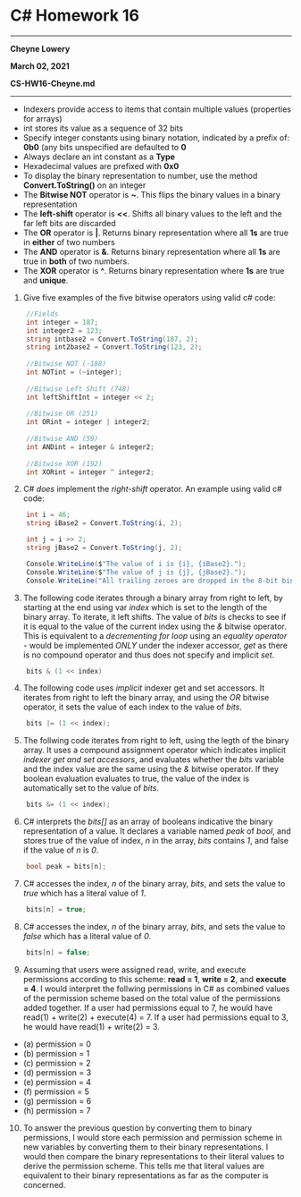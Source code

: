 # C# Homework 16

---

**Cheyne Lowery**

**March 02, 2021**

**CS-HW16-Cheyne.md**

---

- Indexers provide access to items that contain multiple values (properties for arrays)
- int stores its value as a sequence of 32 bits
- Specify integer constants using binary notation, indicated by a prefix of: **0b0** (any bits unspecified are defaulted to **0**
- Always declare an int constant as a **Type<uint>**
- Hexadecimal values are prefixed with **0x0**
- To display the binary representation to number, use the method **Convert.ToString()** on an integer
- The **Bitwise NOT** operator is **~**. This flips the binary values in a binary representation
- The **left-shift** operator is **<<**. Shifts all binary values to the left and the far left bits are discarded
- The **OR** operator is **|**. Returns binary representation where all **1s** are true in **either** of two numbers
- The **AND** operator is **&**. Returns binary representation where all **1s** are true in **both** of two numbers.
- The **XOR** operator is **^**. Returns binary representation where **1s** are true and **unique**.

1. Give five examples of the five bitwise operators using valid c# code:

```c#
	//Fields
	int integer = 187;
	int integer2 = 123;
	string intbase2 = Convert.ToString(187, 2);
	string int2base2 = Convert.ToString(123, 2);
	
	//Bitwise NOT (-188)
	int NOTint = (~integer);
	
	//Bitwise Left Shift (748)
	int leftShiftInt = integer << 2;
	
	//Bitwise OR (251)
	int ORint = integer | integer2;
	
	//Bitwise AND (59)
	int ANDint = integer & integer2;
	
	//Bitwise XOR (192)
	int XORint = integer ^ integer2;
```

2. C# *does* implement the *right-shift* operator. An example using valid c# code:

```c#
    int i = 46;
    string iBase2 = Convert.ToString(i, 2);

    int j = i >> 2;
    string jBase2 = Convert.ToString(j, 2);

    Console.WriteLine($"The value of i is {i}, {iBase2}.");
    Console.WriteLine($"The value of j is {j}, {jBase2}.");
    Console.WriteLine("All trailing zeroes are dropped in the 8-bit binary conversion."); 
```

3. The following code iterates through a binary array from right to left, by starting at the end using var *index* which is set to the length of the binary array. To iterate, it left shifts. The value of *bits* is checks to see if it is equal to the value of the current index using the *&* bitwise operator. This is equivalent to a *decrementing for loop* using an *equality operator* - would be implemented *ONLY* under the indexer accessor, *get* as there is no compound operator and thus does not specify and implicit *set*.

```c#
	bits & (1 << index)
```

4. The following code uses *implicit* indexer get and set accessors. It iterates from right to left the binary array, and using the *OR* bitwise operator, it sets the value of each index to the value of *bits*.

```c#
	bits |= (1 << index);
```

5. The follwing code iterates from right to left, using the legth of the binary array. It uses a compound assignment operator which indicates implicit *indexer get and set accessors*, and evaluates whether the *bits* variable and the index value are the same using the *&* bitwise operator. If they boolean evaluation evaluates to true, the value of the index is automatically set to the value of *bits*.

```c#
	bits &= (1 << index);
```

6. C# interprets the *bits[]* as an array of booleans indicative the binary representation of a value. It declares a variable named *peak* of <t> *bool*, and stores true of the value of index, *n* in the array, *bits* contains *1*, and false if the value of *n* is *0*.

```c#
	bool peak = bits[n];
```

7. C# accesses the index, *n* of the binary array, *bits*, and sets the value to *true* which has a literal value of *1*.

```c#
	bits[n] = true;
```

8. C# accesses the index, *n* of the binary array, *bits*, and sets the value to *false* which has a literal value of *0*.

```c#
	bits[n] = false;
```

9. Assuming that users were assigned read, write, and execute permissions according to this scheme: **read = 1**, **write = 2**, and **execute = 4**. I would interpret the follwing permissions in C# as combined values of the permission scheme based on the total value of the permissions added together. If a user had permissions equal to 7, he would have read(1) + write(2) + execute(4) = 7. If a user had permissions equal to 3, he would have read(1) + write(2) = 3.

  - (a) permission = 0
  - (b) permission = 1
  - (c) permission = 2
  - (d) permission = 3
  - (e) permission = 4
  - (f) permission = 5
  - (g) permission = 6
  - (h) permission = 7
  
 10. To answer the previous question by converting them to binary permissions, I would store each permission and permission scheme in new variables by converting them to their binary representations. I would then compare the binary representations to their literal values to derive the permission scheme. This tells me that literal values are equivalent to their binary representations as far as the computer is concerned.
			
			
			